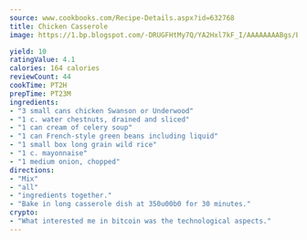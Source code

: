 ```yaml
---
source: www.cookbooks.com/Recipe-Details.aspx?id=632768
title: Chicken Casserole
image: https://1.bp.blogspot.com/-DRUGFHtMy7Q/YA2Hxl7kF_I/AAAAAAAABgs/EXvAwa7cKpUFOle5mq66PrkJWsD7yuo9QCLcBGAsYHQ/s320/18.png

yield: 10
ratingValue: 4.1
calories: 164 calories
reviewCount: 44
cookTime: PT2H
prepTime: PT23M
ingredients:
- "3 small cans chicken Swanson or Underwood"
- "1 c. water chestnuts, drained and sliced"
- "1 can cream of celery soup"
- "1 can French-style green beans including liquid"
- "1 small box long grain wild rice"
- "1 c. mayonnaise"
- "1 medium onion, chopped"
directions:
- "Mix"
- "all"
- "ingredients together."
- "Bake in long casserole dish at 350u00b0 for 30 minutes."
crypto:
- "What interested me in bitcoin was the technological aspects."
---
```

